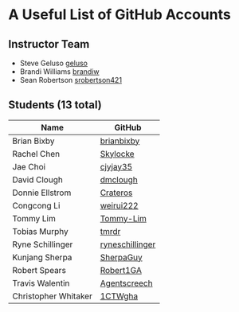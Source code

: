 # A Useful List of GitHub Accounts

## Instructor Team
- Steve Geluso [geluso](http://github.com/geluso)
- Brandi Williams [brandiw](https://github.com/brandiw)
- Sean Robertson [srobertson421](https://github.com/srobertson421)

## Students (13 total)
| Name                   | GitHub                                                 |
|------------------------|--------------------------------------------------------|
| Brian Bixby            | [brianbixby](http://github.com/brianbixby)             |
| Rachel Chen            | [Skylocke](http://github.com/Skylocke)                 |
| Jae Choi               | [cjyjay35](http://github.com/cjyjay35)                 |
| David Clough           | [dmclough](http://github.com/dmclough)                 |
| Donnie Ellstrom        | [Crateros](http://github.com/Crateros)                 |
| Congcong Li            | [weirui222](http://github.com/weirui222)               |
| Tommy Lim              | [Tommy-Lim](http://github.com/Tommy-Lim)               |
| Tobias Murphy          | [tmrdr](http://github.com/tmrdr)                       |
| Ryne Schillinger       | [ryneschillinger](http://github.com/ryneschillinger)   |
| Kunjang	Sherpa         | [SherpaGuy](http://github.com/SherpaGuy)               |
| Robert Spears          | [Robert1GA](http://github.com/Robert1GA)               |
| Travis Walentin        | [Agentscreech](http://github.com/Agentscreech)         |
| Christopher Whitaker   | [1CTWgha](http://github.com/1CTWgha)                   |
